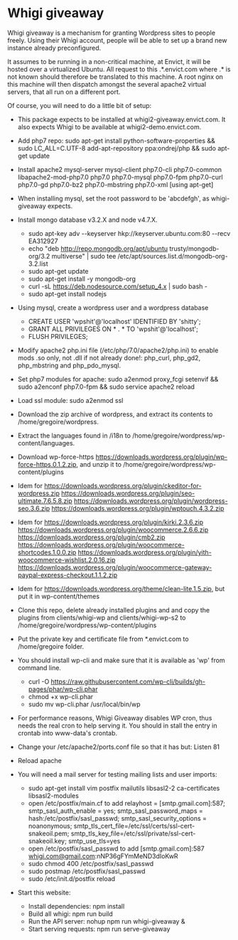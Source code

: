 # Whigi giveaway
Whigi giveaway is a mechanism for granting Wordpress sites to people freely. Using their Whigi account, people will be able to set up a brand new
instance already preconfigured.

It assumes to be running in a non-critical machine, at Envict, it will be hosted over a virtualized Ubuntu. All request to this .\*.envict.com where .\* is not
known should therefore be translated to this machine. A root nginx on this machine will then dispatch amongst the several apache2 virtual servers, that all run on a
different port.

Of course, you will need to do a little bit of setup:
- This package expects to be installed at whigi2-giveaway.envict.com. It also expects Whigi to be available at whigi2-demo.envict.com.
- Add php7 repo: sudo apt-get install python-software-properties && sudo LC_ALL=C.UTF-8 add-apt-repository ppa:ondrej/php && sudo apt-get update
- Install apache2 mysql-server mysql-client php7.0-cli php7.0-common libapache2-mod-php7.0 php7.0 php7.0-mysql php7.0-fpm php7.0-curl php7.0-gd php7.0-bz2 php7.0-mbstring php7.0-xml [using apt-get]
- When installing mysql, set the root password to be 'abcdefgh', as whigi-giveaway expects.
- Install mongo database v3.2.X and node v4.7.X.
  - sudo apt-key adv --keyserver hkp://keyserver.ubuntu.com:80 --recv EA312927
  - echo "deb http://repo.mongodb.org/apt/ubuntu trusty/mongodb-org/3.2 multiverse" | sudo tee /etc/apt/sources.list.d/mongodb-org-3.2.list
  - sudo apt-get update
  - sudo apt-get install -y mongodb-org
  - curl -sL https://deb.nodesource.com/setup_4.x | sudo bash -
  - sudo apt-get install nodejs
- Using mysql, create a wordpress user and a wordpress database
  - CREATE USER 'wpshit'@'localhost' IDENTIFIED BY 'shitty';
  - GRANT ALL PRIVILEGES ON * . * TO 'wpshit'@'localhost';
  - FLUSH PRIVILEGES;
- Modify apache2 php.ini file (/etc/php/7.0/apache2/php.ini) to enable mods .so only, not .dll if not already done!: php\_curl, php\_gd2, php\_mbstring and php\_pdo\_mysql.
- Set php7 modules for apache: sudo a2enmod proxy_fcgi setenvif && sudo a2enconf php7.0-fpm && sudo service apache2 reload
- Load ssl module: sudo a2enmod ssl
- Download the zip archive of wordpress, and extract its contents to /home/gregoire/wordpress.
- Extract the languages found in /i18n to /home/gregoire/wordpress/wp-content/languages.
- Download wp-force-https https://downloads.wordpress.org/plugin/wp-force-https.0.1.2.zip, and unzip it to /home/gregoire/wordpress/wp-content/plugins
- Idem for https://downloads.wordpress.org/plugin/ckeditor-for-wordpress.zip https://downloads.wordpress.org/plugin/seo-ultimate.7.6.5.8.zip https://downloads.wordpress.org/plugin/wordpress-seo.3.6.zip https://downloads.wordpress.org/plugin/wptouch.4.3.2.zip
- Idem for https://downloads.wordpress.org/plugin/kirki.2.3.6.zip https://downloads.wordpress.org/plugin/woocommerce.2.6.6.zip https://downloads.wordpress.org/plugin/cmb2.zip https://downloads.wordpress.org/plugin/woocommerce-shortcodes.1.0.0.zip
   https://downloads.wordpress.org/plugin/yith-woocommerce-wishlist.2.0.16.zip https://downloads.wordpress.org/plugin/woocommerce-gateway-paypal-express-checkout.1.1.2.zip
- Idem for https://downloads.wordpress.org/theme/clean-lite.1.5.zip, but put it in wp-content/themes
- Clone this repo, delete already installed plugins and and copy the plugins from clients/whigi-wp and clients/whigi-wp-s2 to /home/gregoire/wordpress/wp-content/plugins

- Put the private key and certificate file from \*.envict.com to /home/gregoire folder.
- You should install wp-cli and make sure that it is available as 'wp' from command line.
  - curl -O https://raw.githubusercontent.com/wp-cli/builds/gh-pages/phar/wp-cli.phar
  - chmod +x wp-cli.phar
  - sudo mv wp-cli.phar /usr/local/bin/wp

- For performance reasons, Whigi Giveaway disables WP cron, thus needs the real cron to help serving it. You should in stall the entry in crontab into www-data's crontab.

- Change your /etc/apache2/ports.conf file so that it has but: Listen 81
- Reload apache

- You will need a mail server for testing mailing lists and user imports:
  - sudo apt-get install vim postfix mailutils libsasl2-2 ca-certificates libsasl2-modules
  - open /etc/postfix/main.cf to add relayhost = [smtp.gmail.com]:587; smtp\_sasl\_auth\_enable = yes; smtp\_sasl\_password\_maps = hash:/etc/postfix/sasl\_passwd; smtp\_sasl\_security\_options = noanonymous; smtp\_tls\_cert\_file=/etc/ssl/certs/ssl-cert-snakeoil.pem; smtp\_tls\_key\_file=/etc/ssl/private/ssl-cert-snakeoil.key; smtp\_use\_tls=yes
  - open /etc/postfix/sasl\_passwd to add [smtp.gmail.com]:587 whigi.com@gmail.com:nNP36gFYmMeND3dIoKwR
  - sudo chmod 400 /etc/postfix/sasl\_passwd
  - sudo postmap /etc/postfix/sasl\_passwd
  - sudo /etc/init.d/postfix reload

- Start this website:
  - Install dependencies: npm install
  - Build all whigi: npm run build
  - Run the API server: nohup npm run whigi-giveaway &
  - Start serving requests: npm run serve-giveaway